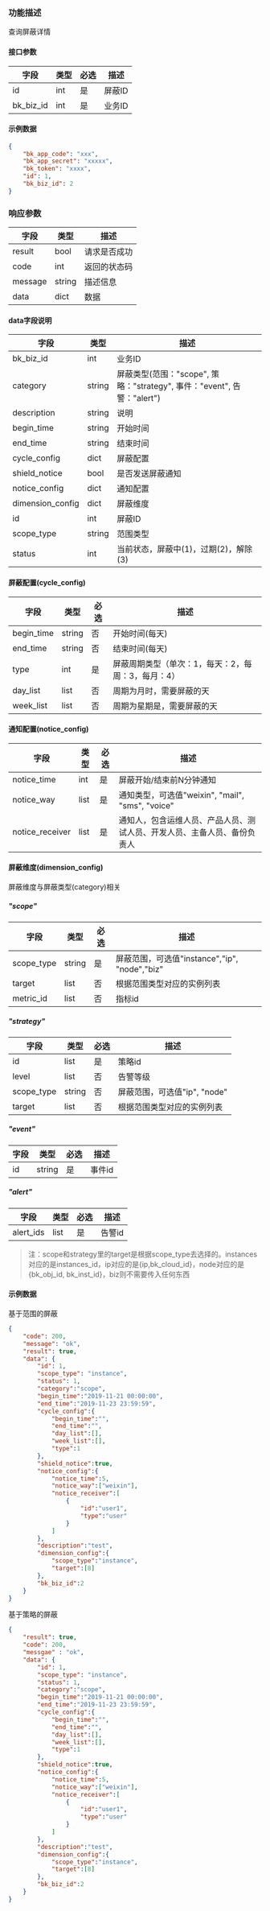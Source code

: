 ### 功能描述

查询屏蔽详情


#### 接口参数

| 字段      | 类型 | 必选 | 描述   |
| --------- | ---- | ---- | ------ |
| id        | int  | 是   | 屏蔽ID |
| bk_biz_id | int  | 是   | 业务ID |

#### 示例数据

```json
{
    "bk_app_code": "xxx",
    "bk_app_secret": "xxxxx",
    "bk_token": "xxxx",
    "id": 1,
    "bk_biz_id": 2
}
```

### 响应参数

| 字段    | 类型   | 描述         |
| ------- | ------ | ------------ |
| result  | bool   | 请求是否成功 |
| code    | int    | 返回的状态码 |
| message | string | 描述信息     |
| data    | dict   | 数据         |

#### data字段说明

| 字段             | 类型   | 描述                                                         |
| ---------------- | ------ | ------------------------------------------------------------ |
| bk_biz_id        | int    | 业务ID                                                       |
| category         | string | 屏蔽类型(范围："scope", 策略："strategy", 事件："event", 告警："alert") |
| description      | string | 说明                                                         |
| begin_time       | string | 开始时间                                                     |
| end_time         | string | 结束时间                                                     |
| cycle_config     | dict   | 屏蔽配置                                                     |
| shield_notice    | bool   | 是否发送屏蔽通知                                             |
| notice_config    | dict   | 通知配置                                                     |
| dimension_config | dict   | 屏蔽维度                                                     |
| id               | int    | 屏蔽ID                                                       |
| scope_type       | string | 范围类型                                                     |
| status           | int    | 当前状态，屏蔽中(1)，过期(2)，解除(3)                        |

#### 屏蔽配置(cycle_config)

| 字段       | 类型   | 必选 | 描述                                               |
| ---------- | ------ | ---- | -------------------------------------------------- |
| begin_time | string | 否   | 开始时间(每天)                                     |
| end_time   | string | 否   | 结束时间(每天)                                     |
| type       | int    | 是   | 屏蔽周期类型（单次：1，每天：2，每周：3，每月：4） |
| day_list   | list   | 否   | 周期为月时，需要屏蔽的天                           |
| week_list  | list   | 否   | 周期为星期是，需要屏蔽的天                         |

#### 通知配置(notice_config)

| 字段            | 类型 | 必选 | 描述                                                         |
| --------------- | ---- | ---- | ------------------------------------------------------------ |
| notice_time     | int  | 是   | 屏蔽开始/结束前N分钟通知                                     |
| notice_way      | list | 是   | 通知类型，可选值"weixin", "mail", "sms", "voice"             |
| notice_receiver | list | 是   | 通知人，包含运维人员、产品人员、测试人员、开发人员、主备人员、备份负责人 |

#### 屏蔽维度(dimension_config)

屏蔽维度与屏蔽类型(category)相关

##### "scope"

| 字段       | 类型   | 必选 | 描述                                          |
| ---------- | ------ | ---- | --------------------------------------------- |
| scope_type | string | 是   | 屏蔽范围，可选值"instance","ip", "node","biz" |
| target     | list   | 否   | 根据范围类型对应的实例列表                    |
| metric_id  | list   | 否   | 指标id                                        |

##### "strategy"

| 字段       | 类型   | 必选 | 描述                         |
| ---------- | ------ | ---- | ---------------------------- |
| id         | list   | 是   | 策略id                       |
| level      | list   | 否   | 告警等级                     |
| scope_type | string | 否   | 屏蔽范围，可选值"ip", "node" |
| target     | list   | 否   | 根据范围类型对应的实例列表   |

##### "event"

| 字段 | 类型   | 必选 | 描述   |
| ---- | ------ | ---- | ------ |
| id   | string | 是   | 事件id |

##### "alert"

| 字段      | 类型 | 必选 | 描述   |
| --------- | ---- | ---- | ------ |
| alert_ids | list | 是   | 告警id |

> 注：scope和strategy里的target是根据scope_type去选择的。instances对应的是instances_id，ip对应的是{ip,bk_cloud_id}，node对应的是{bk_obj_id, bk_inst_id}，biz则不需要传入任何东西

#### 示例数据

基于范围的屏蔽

```json
{
    "code": 200,
    "message": "ok",
    "result": true,
    "data": {
        "id": 1,
        "scope_type": "instance",
        "status": 1,
        "category":"scope",
        "begin_time":"2019-11-21 00:00:00",
        "end_time":"2019-11-23 23:59:59",
        "cycle_config":{
            "begin_time":"",
            "end_time":"",
            "day_list":[],
            "week_list":[],
            "type":1
        },
        "shield_notice":true,
        "notice_config":{
            "notice_time":5,
            "notice_way":["weixin"],
            "notice_receiver":[
                {
                    "id":"user1",
                    "type":"user"
                }
            ]
        },
        "description":"test",
        "dimension_config":{
            "scope_type":"instance",
            "target":[8]
        },
        "bk_biz_id":2
    }
}

```

基于策略的屏蔽

```json
{
    "result": true,
    "code": 200,
    "messgae" : "ok",
    "data": {
        "id": 1,
        "scope_type": "instance",
        "status": 1,
        "category":"scope",
        "begin_time":"2019-11-21 00:00:00",
        "end_time":"2019-11-23 23:59:59",
        "cycle_config":{
            "begin_time":"",
            "end_time":"",
            "day_list":[],
            "week_list":[],
            "type":1
        },
        "shield_notice":true,
        "notice_config":{
            "notice_time":5,
            "notice_way":["weixin"],
            "notice_receiver":[
                {
                    "id":"user1",
                    "type":"user"
                }
            ]
        },
        "description":"test",
        "dimension_config":{
            "scope_type":"instance",
            "target":[8]
        },
        "bk_biz_id":2
    }
}
```
